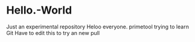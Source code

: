# Hello.-World
Just an experimental repository
Heloo everyone. primetool trying to learn Git
Have to edit this to try an new pull
